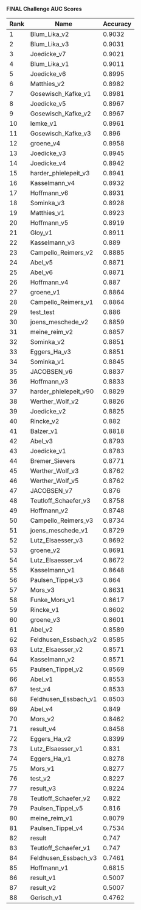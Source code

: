 **FINAL Challenge AUC Scores**


|Rank|Name|Accuracy|
|----|-----|---|
|1|Blum_Lika_v2|0.9032| 
|2|Blum_Lika_v3|0.9031| 
|3|Joedicke_v7|0.9021| 
|4|Blum_Lika_v1|0.9011| 
|5|Joedicke_v6|0.8995| 
|6|Matthies_v2|0.8982| 
|7|Gosewisch_Kafke_v1|0.8981| 
|8|Joedicke_v5|0.8967| 
|9|Gosewisch_Kafke_v2|0.8967| 
|10|lemke_v1|0.8961| 
|11|Gosewisch_Kafke_v3|0.896| 
|12|groene_v4|0.8958| 
|13|Joedicke_v3|0.8945| 
|14|Joedicke_v4|0.8942| 
|15|harder_phielepeit_v3|0.8941| 
|16|Kasselmann_v4|0.8932| 
|17|Hoffmann_v6|0.8931| 
|18|Sominka_v3|0.8928| 
|19|Matthies_v1|0.8923| 
|20|Hoffmann_v5|0.8919| 
|21|Gloy_v1|0.8911| 
|22|Kasselmann_v3|0.889| 
|23|Campello_Reimers_v2|0.8885| 
|24|Abel_v5|0.8871| 
|25|Abel_v6|0.8871| 
|26|Hoffmann_v4|0.887| 
|27|groene_v1|0.8864| 
|28|Campello_Reimers_v1|0.8864| 
|29|test_test|0.886| 
|30|joens_meschede_v2|0.8859| 
|31|meine_reim_v2|0.8857| 
|32|Sominka_v2|0.8851| 
|33|Eggers_Ha_v3|0.8851| 
|34|Sominka_v1|0.8845| 
|35|JACOBSEN_v6|0.8837| 
|36|Hoffmann_v3|0.8833| 
|37|harder_phielepeit_v90|0.8829| 
|38|Werther_Wolf_v2|0.8826| 
|39|Joedicke_v2|0.8825| 
|40|Rincke_v2|0.882| 
|41|Balzer_v1|0.8818| 
|42|Abel_v3|0.8793| 
|43|Joedicke_v1|0.8783| 
|44|Bremer_Sievers|0.8771| 
|45|Werther_Wolf_v3|0.8762| 
|46|Werther_Wolf_v5|0.8762| 
|47|JACOBSEN_v7|0.876| 
|48|Teutloff_Schaefer_v3|0.8758| 
|49|Hoffmann_v2|0.8748| 
|50|Campello_Reimers_v3|0.8734| 
|51|joens_meschede_v1|0.8729| 
|52|Lutz_Elsaesser_v3|0.8692| 
|53|groene_v2|0.8691| 
|54|Lutz_Elsaesser_v4|0.8672| 
|55|Kasselmann_v1|0.8648| 
|56|Paulsen_Tippel_v3|0.864| 
|57|Mors_v3|0.8631| 
|58|Funke_Mors_v1|0.8617| 
|59|Rincke_v1|0.8602| 
|60|groene_v3|0.8601| 
|61|Abel_v2|0.8589| 
|62|Feldhusen_Essbach_v2|0.8585| 
|63|Lutz_Elsaesser_v2|0.8571| 
|64|Kasselmann_v2|0.8571| 
|65|Paulsen_Tippel_v2|0.8569| 
|66|Abel_v1|0.8553| 
|67|test_v4|0.8533| 
|68|Feldhusen_Essbach_v1|0.8503| 
|69|Abel_v4|0.849| 
|70|Mors_v2|0.8462| 
|71|result_v4|0.8458| 
|72|Eggers_Ha_v2|0.8399| 
|73|Lutz_Elsaesser_v1|0.831| 
|74|Eggers_Ha_v1|0.8278| 
|75|Mors_v1|0.8277| 
|76|test_v2|0.8227| 
|77|result_v3|0.8224| 
|78|Teutloff_Schaefer_v2|0.822| 
|79|Paulsen_Tippel_v5|0.816| 
|80|meine_reim_v1|0.8079| 
|81|Paulsen_Tippel_v4|0.7534| 
|82|result|0.747| 
|83|Teutloff_Schaefer_v1|0.747| 
|84|Feldhusen_Essbach_v3|0.7461| 
|85|Hoffmann_v1|0.6815| 
|86|result_v1|0.5007| 
|87|result_v2|0.5007| 
|88|Gerisch_v1|0.4762| 

